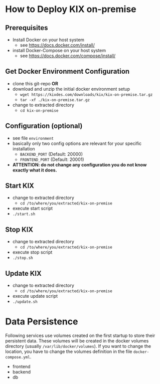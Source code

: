 # How to Deploy KIX on-premise

## Prerequisites
- Install Docker on your host system
  - see https://docs.docker.com/install/
- install Docker-Compose on your host system
  - see https://docs.docker.com/compose/install/

## Get Docker Environment Configuration
- clone this git-repo **OR**
- download and unzip the initial docker environment setup
  - `wget https://kixdes.com/downloads/kix/kix-on-premise.tar.gz`
  - `tar -xf ./kix-on-premise.tar.gz`
- change to extracted directory
  - `cd kix-on-premise`

## Configuration (optional)
- see file `environment`
- basically only two config options are relevant for your specific installation
  - `BACKEND_PORT` (Default: 20000)
  - `FRONTEND_PORT` (Default: 20001)
-  **ATTENTION: do not change any configuration you do not know exactly what it does.**

## Start KIX
- change to extracted directory
  - `cd /to/where/you/extracted/kix-on-premise`
- execute start script
 - `./start.sh`

## Stop KIX
- change to extracted directory
  - `cd /to/where/you/extracted/kix-on-premise`
- execute stop script
 - `./stop.sh`

## Update KIX
- change to extracted directory
  - `cd /to/where/you/extracted/kix-on-premise`
- execute update script
 - `./update.sh`


# Data Persistence
Following services use volumes created on the first startup to store their persistent data. These volumes will be created in the docker volumes directory (usually `/var/lib/docker/volumes`). If you want to change the location, you have to change the volumes definition in the file `docker-compose.yml`.
- frontend
- backend
- db
